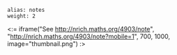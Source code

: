 ````
alias: notes
weight: 2
````

<:= iframe("See http://nrich.maths.org/4903/note", "http://nrich.maths.org/4903/note?mobile=1", 700, 1000, image="thumbnail.png") :>